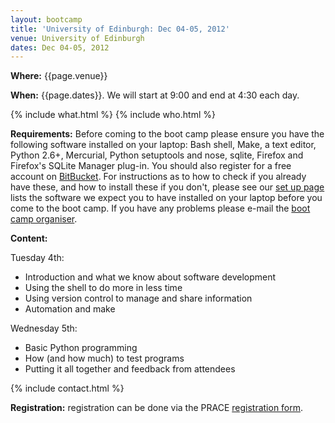 ```yaml
---
layout: bootcamp
title: 'University of Edinburgh: Dec 04-05, 2012'
venue: University of Edinburgh
dates: Dec 04-05, 2012
---
```

**Where:** {{page.venue}}

**When:** {{page.dates}}. We will start at 9:00 and end at 4:30 each day.

{% include what.html %}
{% include who.html %}

**Requirements:** Before coming to the boot camp please ensure you have the following software installed on your laptop: Bash shell, Make, a text editor, Python 2.6+, Mercurial, Python setuptools and nose, sqlite, Firefox and Firefox's SQLite Manager plug-in. You should also register for a free account on [BitBucket](https://bitbucket.org/). For instructions as to how to check if you already have these, and how to install these if you don't, please see our [set up page](/setup/) lists the software we expect you to have installed on your laptop before you come to the boot camp. If you have any problems please e-mail the [boot camp organiser](mailto:michaelj@epcc.ed.ac.uk).

**Content:**

Tuesday 4th:

  * Introduction and what we know about software development
  * Using the shell to do more in less time
  * Using version control to manage and share information
  * Automation and make

Wednesday 5th:

  * Basic Python programming
  * How (and how much) to test programs
  * Putting it all together and feedback from attendees

{% include contact.html %}

**Registration:** registration can be done via the PRACE [registration form](https://events.prace-ri.eu/conferenceDisplay.py?confId=94).
